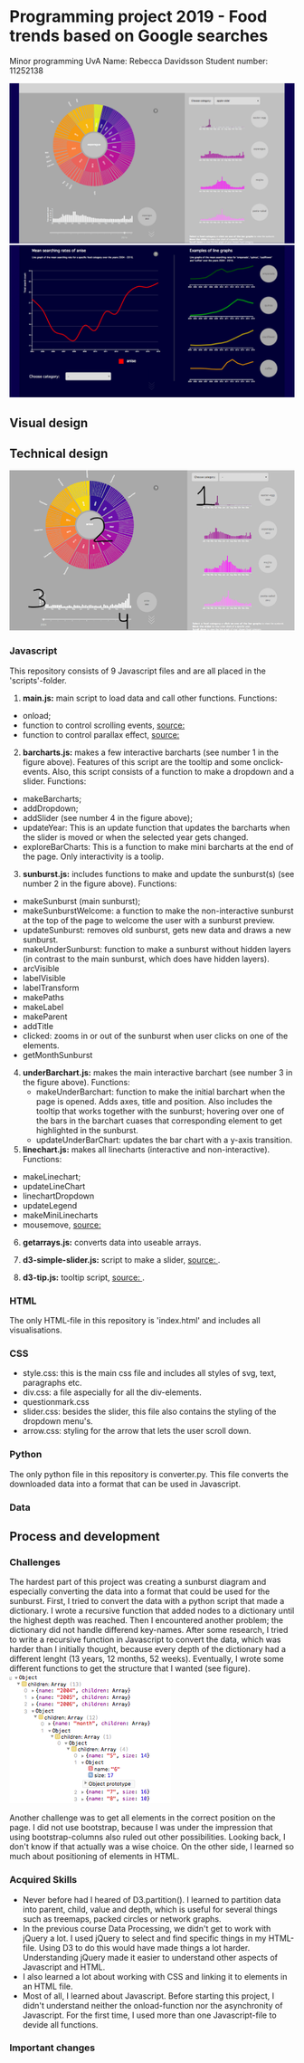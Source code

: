 # Programming project 2019 - Food trends based on Google searches
Minor programming UvA
Name: Rebecca Davidsson
Student number: 11252138

![Alt text](doc/page1.png)
![Alt text](doc/page2.png)

## Visual design

## Technical design
![Alt text](doc/numbers.png)

### Javascript
This repository consists of 9 Javascript files and are all placed in the 'scripts'-folder.
1. **main.js:** main script to load data and call other functions.
Functions:
  * onload;
  * function to control scrolling events, [source: ](https://www.w3schools.com/jquery/tryit.asp?filename=tryjquery_eff_animate_smoothscroll)
  * function to control parallax effect, [source: ](https://codepen.io/martinwolf/pen/ZGXKEX/)
2. **barcharts.js:** makes a few interactive barcharts (see number 1 in the figure above). Features of this script are the tooltip and some onclick-events.
Also, this script consists of a function to make a dropdown and a slider.
Functions:
  * makeBarcharts;
  * addDropdown;
  * addSlider (see number 4 in the figure above);
  * updateYear: This is an update function that updates the barcharts when the slider is moved or when the selected year gets changed.
  * exploreBarCharts: This is a function to make mini barcharts at the end of the page. Only interactivity is a toolip.
3. **sunburst.js:** includes functions to make and update the sunburst(s) (see number 2 in the figure above).
Functions:
  * makeSunburst (main sunburst);
  * makeSunburstWelcome: a function to make the non-interactive sunburst at the top of the page to welcome the user with a sunburst preview.
  * updateSunburst: removes old sunburst, gets new data and draws a new sunburst.
  * makeUnderSunburst: function to make a sunburst without hidden layers (in contrast to the main sunburst, which does have hidden layers).
  * arcVisible
  * labelVisible
  * labelTransform
  * makePaths
  * makeLabel
  * makeParent
  * addTitle
  * clicked: zooms in or out of the sunburst when user clicks on one of the elements.
  * getMonthSunburst
4. **underBarchart.js:** makes the main interactive barchart (see number 3 in the figure above).
Functions:
    * makeUnderBarchart: function to make the initial barchart when the page is opened. Adds axes, title and position. Also includes the tooltip that works together with the sunburst; hovering over one of the bars in the barchart cuases that corresponding element to get highlighted in the sunburst.
    * updateUnderBarChart: updates the bar chart with a y-axis transition.
5. **linechart.js:** makes all linecharts (interactive and non-interactive).
Functions:
  * makeLinechart;
  * updateLineChart
  * linechartDropdown
  * updateLegend
  * makeMiniLinecharts
  * mousemove, [source: ](https://bl.ocks.org/alandunning/cfb7dcd7951826b9eacd54f0647f48d3)  
6. **getarrays.js:** converts data into useable arrays.

7. **d3-simple-slider.js:** script to make a slider, [source: ](https://github.com/johnwalley/d3-simple-slider   ).
8. **d3-tip.js:** tooltip script, [source: ](https://github.com/jprichardson/d3-tooltip).

### HTML
The only HTML-file in this repository is 'index.html' and includes all visualisations.

### CSS
* style.css: this is the main css file and includes all styles of svg, text, paragraphs etc.
* div.css: a file aspecially for all the div-elements.
* questionmark.css
* slider.css: besides the slider, this file also contains the styling of the dropdown menu's.
* arrow.css: styling for the arrow that lets the user scroll down.

### Python
The only python file in this repository is converter.py. This file converts the downloaded data into a format that can be used in Javascript. 

### Data


## Process and development

### Challenges
The hardest part of this project was creating a sunburst diagram and especially converting the data into a format that could be used for the sunburst. First, I tried to convert the data with a python script that made a dictionary. I wrote a recursive function that added nodes to a dictionary until the highest depth was reached. Then I encountered another problem; the dictionary did not handle differend key-names. After some research, I tried to write a recursive function in Javascript to convert the data, which was harder than I initially thought, because every depth of the dictionary had a different lenght (13 years, 12 months, 52 weeks). Eventually, I wrote some different functions to get the structure that I wanted (see figure).
![Alt text](doc/sunburst_format.png)

Another challenge was to get all elements in the correct position on the page. I did not use bootstrap, because I was under the impression that using bootstrap-columns also ruled out other possibilities. Looking back, I don't know if that actually was a wise choice. On the other side, I learned so much about positioning of elements in HTML.

### Acquired Skills
* Never before had I heared of D3.partition(). I learned to partition data into parent, child, value and depth, which is useful for several things such as treemaps, packed circles or network graphs.
* In the previous course Data Processing, we didn't get to work with jQuery a lot. I used jQuery to select and find specific things in my HTML-file. Using D3 to do this would have made things a lot harder. Understanding jQuery made it easier to understand other aspects of Javascript and HTML.
* I also learned a lot about working with CSS and linking it to elements in an HTML file.
* Most of all, I learned about Javascript. Before starting this project, I didn't understand neither the onload-function nor the asynchronity of Javascript. For the first time, I used more than one Javascript-file to devide all functions.  

### Important changes

